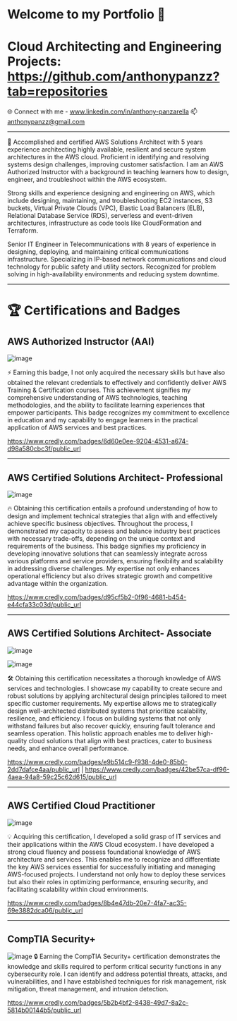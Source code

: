 # Welcome to my Portfolio 👋

# Cloud Architecting and Engineering Projects: https://github.com/anthonypanzz?tab=repositories 

🌐 Connect with me - www.linkedin.com/in/anthony-panzarella
📫 anthonypanzz@gmail.com

---

 🚀 Accomplished and certified AWS Solutions Architect with 5 years experience architecting highly available, resilient and secure system architectures in the AWS cloud. Proficient in identifying and resolving systems design challenges, improving customer satisfaction. I am an AWS Authorized Instructor with a background in teaching learners how to design, engineer, and troubleshoot within the AWS ecosystem. 

Strong skills and experience designing and engineering on AWS, which include designing, maintaining, and troubleshooting EC2 instances, S3 buckets, Virtual Private Clouds (VPC), Elastic Load Balancers (ELB), Relational Database Service (RDS), serverless and event-driven architectures, infrastructure as code tools like CloudFormation and Terraform.

Senior IT Engineer in Telecommunications with 8 years of experience in designing, deploying, and maintaining critical communications infrastructure. Specializing in IP-based network communications and cloud technology for public safety and utility sectors. Recognized for problem solving in high-availability environments and reducing system downtime. 

---
# 🏆 Certifications and Badges
## AWS Authorized Instructor (AAI) ##      
![image](https://github.com/user-attachments/assets/9780dc63-ea5f-4393-a496-4e96cf8f4245)

⚡ Earning this badge, I not only acquired the necessary skills but have also obtained the relevant credentials to effectively and confidently deliver AWS Training & Certification courses. This achievement signifies my comprehensive understanding of AWS technologies, teaching methodologies, and the ability to facilitate learning experiences that empower participants. This badge recognizes my commitment to excellence in education and my capability to engage learners in the practical application of AWS services and best practices.

https://www.credly.com/badges/6d60e0ee-9204-4531-a674-d98a580cbc3f/public_url

---
## AWS Certified Solutions Architect- Professional ##
![image](https://github.com/user-attachments/assets/81bf2c0b-836e-42d8-b7a2-f46b866a0c97)

🔥 Obtaining this certification entails a profound understanding of how to design and implement technical strategies that align with and effectively achieve specific business objectives. Throughout the process, I demonstrated my capacity to assess and balance industry best practices with necessary trade-offs, depending on the unique context and requirements of the business. This badge signifies my proficiency in developing innovative solutions that can seamlessly integrate across various platforms and service providers, ensuring flexibility and scalability in addressing diverse challenges. My expertise not only enhances operational efficiency but also drives strategic growth and competitive advantage within the organization.

https://www.credly.com/badges/d95cf5b2-0f96-4681-b454-e44cfa33c03d/public_url

---
## AWS Certified Solutions Architect- Associate ##
![image](https://github.com/user-attachments/assets/59d665f7-0575-4207-bdc7-675a4ade1789)

![image](https://github.com/user-attachments/assets/062bbace-1bbd-4a6e-a4d3-68db22b8150c)


🛠️ Obtaining this certification necessitates a thorough knowledge of AWS services and technologies. I showcase my capability to create secure and robust solutions by applying architectural design principles tailored to meet specific customer requirements. My expertise allows me to strategically design well-architected distributed systems that prioritize scalability, resilience, and efficiency. I focus on building systems that not only withstand failures but also recover quickly, ensuring fault tolerance and seamless operation. This holistic approach enables me to deliver high-quality cloud solutions that align with best practices, cater to business needs, and enhance overall performance.

https://www.credly.com/badges/e9b514c9-f938-4de0-85b0-2dd7dafce4aa/public_url |
https://www.credly.com/badges/42be57ca-df96-4aea-94a8-59c25c62d615/public_url

---
## AWS Certified Cloud Practitioner ##
![image](https://github.com/user-attachments/assets/d2b9b9c7-f6f0-4645-a095-8b0f89657e80)

💡 Acquiring this certification, I developed a solid grasp of IT services and their applications within the AWS Cloud ecosystem. I have developed a strong cloud fluency and possess foundational knowledge of AWS architecture and services. This enables me to recognize and differentiate the key AWS services essential for successfully initiating and managing AWS-focused projects. I understand not only how to deploy these services but also their roles in optimizing performance, ensuring security, and facilitating scalability within cloud environments.

https://www.credly.com/badges/8b4e47db-20e7-4fa7-ac35-69e3882dca06/public_url

---
## CompTIA Security+ ##
![image](https://github.com/user-attachments/assets/43b75bfe-fb88-4f4c-831f-34ffc57ed75e)
🔒 Earning the CompTIA Security+ certification demonstrates the knowledge and skills required to perform critical security functions in any cybersecurity role. I can identify and address potential threats, attacks, and vulnerabilities, and I have established techniques for risk management, risk mitigation, threat management, and intrusion detection.

https://www.credly.com/badges/5b2b4bf2-8438-49d7-8a2c-5814b00144b5/public_url










